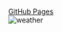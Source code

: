 [GitHub Pages](https://17amir17.github.io/WeatherReduxThunk/build/)  
![weather](https://user-images.githubusercontent.com/36531255/147105380-8c21878d-772b-44ca-b2d0-2b6d254b01fc.png)
